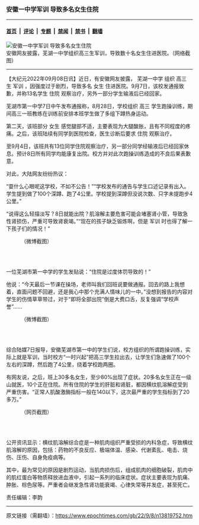 ### 安徽一中学军训 导致多名女生住院

---

#### [首页](../../../..?n13819752) &nbsp;|&nbsp; [评论](../../../../../epoch-comment?n13819752) &nbsp;|&nbsp; [专题](../../../../../epoch-special?n13819752) &nbsp;|&nbsp; [禁闻](../../../../../epoch-news?n13819752) &nbsp;|&nbsp; [禁书](../../../../../books?n13819752) &nbsp;|&nbsp; [翻墙](https://github.com/gfw-breaker/nogfw/blob/master/README.md?n13819752)


<div><img alt="安徽一中学军训 导致多名女生住院" class="attachment-djy_600_400 size-djy_600_400 wp-post-image" src="https://i.epochtimes.com/assets/uploads/2022/09/id13819758-12.png"/>
<div class="caption">
 安徽网友披露，芜湖一中学组织高三生军训，导致数十名女生住进医院。（网络截图）
</div></div><hr/><div class="post_content" id="artbody" itemprop="articleBody">
 <!-- article content begin -->
 <p>
  【大纪元2022年09月08日讯】近日，有安徽网友披露，
  <ok href="https://www.epochtimes.com/gb/tag/%E8%8A%9C%E6%B9%96%E4%B8%80%E4%B8%AD%E5%AD%A6.html">
   芜湖一中学
  </ok>
  组织
  <ok href="https://www.epochtimes.com/gb/tag/%E9%AB%98%E4%B8%89.html">
   高三
  </ok>
  生
  <ok href="https://www.epochtimes.com/gb/tag/%E5%86%9B%E8%AE%AD.html">
   军训
  </ok>
  ，因强度过于剧烈，导致多名
  <ok href="https://www.epochtimes.com/gb/tag/%E5%A5%B3%E7%94%9F.html">
   女生
  </ok>
  住进医院。9月7日，该校发通报致歉，并称13名学生
  <ok href="https://www.epochtimes.com/gb/tag/%E4%BD%8F%E9%99%A2.html">
   住院
  </ok>
  观察治疗，另外一部分学生输液后已经回家。
 </p>
 <p>
  芜湖市第一中学7日中午发布通报称，8月28日，学校组织
  <ok href="https://www.epochtimes.com/gb/tag/%E9%AB%98%E4%B8%89.html">
   高三
  </ok>
  学生跑操训练，期间高三一班教练在训练前安排本班学生做了多组下蹲热身运动。
 </p>
 <p>
  第二天，该班部分
  <ok href="https://www.epochtimes.com/gb/tag/%E5%A5%B3%E7%94%9F.html">
   女生
  </ok>
  感觉腿部不适，主要表现为大腿酸胀，且有不同程度的疼痛。之后，该班陆续有同学到医院检查，医生诊断后要求
  <ok href="https://www.epochtimes.com/gb/tag/%E4%BD%8F%E9%99%A2.html">
   住院
  </ok>
  观察治疗。
 </p>
 <p>
  至9月4日，该班共有13位同学住院观察治疗，另一部分同学经输液后已经回家休息。预计8日所有同学均能康复出院。校方并对此次跑操训练造成的不良后果表歉意。
 </p>
 <p>
  对此，大陆网友纷纷热议：
 </p>
 <p>
  “耍什么心眼呢这学校，不如不公告！”“学校发布的通告与学生口述记录有出入。学生提到做了100个深蹲、跑了4公里。学校提到深蹲但没说次数、只字未提跑步4公里。”
 </p>
 <p>
  “说得这么轻描淡写？8日就能出院？肌溶解主要危害可能会堵塞肾小管，导致急性肾损伤，严重可导致肾衰竭。”“现在的孩子缺乏锻炼啊，但是
  <ok href="https://www.epochtimes.com/gb/tag/%E5%86%9B%E8%AE%AD.html">
   军训
  </ok>
  时也得了解一下孩子们的情况！”
 </p>
 <figure aria-describedby="caption-attachment-13819756" class="wp-caption alignnone" id="attachment_13819756" style="width: 600px">
  <ok href="https://i.epochtimes.com/assets/uploads/2022/09/id13819756-a90f89781d2118c2518561d4b54dbc9e.png" target="_blank">
   <img alt="" class="size-large wp-image-13819756" src="https://i.epochtimes.com/assets/uploads/2022/09/id13819756-a90f89781d2118c2518561d4b54dbc9e-600x312.png"/>
  </ok>
  <br/><figcaption class="wp-caption-text" id="caption-attachment-13819756">
   （微博截图）
  </figcaption><br/>
 </figure><br/>
 <p>
  一位芜湖市第一中学的学生发贴说：“住院是过度体罚导致的！”
 </p>
 <p>
  他说：“今天最后一节课在操场，老师叫我们回班说要做通报。回去的路上我想着，直面问题不回避，还是我心中那个充满人情味儿的一中。”没想到报告的内容对学生的伤情草草带过，对于“即将全部出院”倒是大费口舌，反复强调“学校声誉”……
 </p>
 <figure aria-describedby="caption-attachment-13819754" class="wp-caption alignnone" id="attachment_13819754" style="width: 600px">
  <ok href="https://i.epochtimes.com/assets/uploads/2022/09/id13819754-122.png" target="_blank">
   <img alt="" class="size-large wp-image-13819754" src="https://i.epochtimes.com/assets/uploads/2022/09/id13819754-122-600x263.png"/>
  </ok>
  <br/><figcaption class="wp-caption-text" id="caption-attachment-13819754">
   （微博截图）
  </figcaption><br/>
 </figure><br/>
 <p>
  综合陆媒7日报导，安徽芜湖市第一中的学生们说，校方组织的所谓跑操训练，实际上就是军训，当时校方“一时兴起”把高三学生拉出去，让学生们急速做了100个左右的深蹲，然后跑了4公里，绕着学校跑两圈。
 </p>
 <p>
  有网友说，之后，班上30多名女生，至少80%出现了症状。20多名女生正在一级山就医，10个正在住院。所有住院的学生的肝脏和肾脏，都因横纹肌溶解症受到严重伤害。“正常人肌酸激酶指标一般在140以下，这次最严重的学生指标到了20多万。”
 </p>
 <figure aria-describedby="caption-attachment-13819757" class="wp-caption alignnone" id="attachment_13819757" style="width: 600px">
  <ok href="https://i.epochtimes.com/assets/uploads/2022/09/id13819757-8538ea2c673e6d106c3e38512e0217cb.jpg" target="_blank">
   <img alt="" class="size-large wp-image-13819757" src="https://i.epochtimes.com/assets/uploads/2022/09/id13819757-8538ea2c673e6d106c3e38512e0217cb-600x499.jpg"/>
  </ok>
  <br/><figcaption class="wp-caption-text" id="caption-attachment-13819757">
   （网页截图）
  </figcaption><br/>
 </figure><br/>
 <p>
  公开资讯显示：横纹肌溶解综合症是一种肌肉组织严重受损的内科急症，导致横纹肌溶解的原因，包括：药物的不良反应、极端体温、感染、代谢紊乱、电击、烧伤、压伤、自身免疫病等。
 </p>
 <p>
  其中，最为常见的原因是剧烈运动，当肌肉损伤后，组成肌肉的细胞破裂，肌肉中的肌红蛋白等物质释放进血液中，引起一系列的临床症状。症状主要表现为肌痛、肿胀、棕色尿等。严重者会继发急性肾功能衰竭、心律失常等并发症，甚至死亡。
 </p>
 <p>
  责任编辑：李韵
 </p>
 <div id="gtx-trans" style="position: absolute; left: 508px; top: 2030px;">
 </div>
 <!-- article content end -->
 <div id="below_article_ad">
 </div>
</div>


---

原文链接（需翻墙）：https://www.epochtimes.com/gb/22/9/8/n13819752.htm